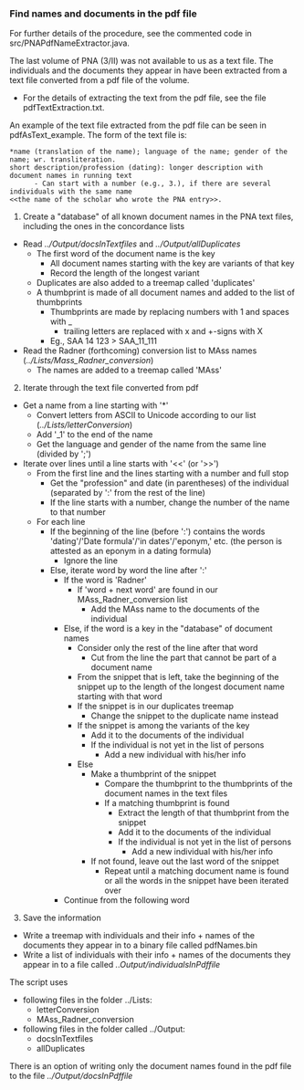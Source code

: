 ### Find names and documents in the pdf file

For further details of the procedure, see the commented code in src/PNAPdfNameExtractor.java.

The last volume of PNA (3/II) was not available to us as a text file. The individuals and the documents they appear in have been extracted from a text file converted from a pdf file of the volume.
* For the details of extracting the text from the pdf file, see the file pdfTextExtraction.txt.

An example of the text file extracted from the pdf file can be seen in pdfAsText_example. The form of the text file is:
```
*name (translation of the name); language of the name; gender of the name; wr. transliteration.
short description/profession (dating): longer description with document names in running text
      - Can start with a number (e.g., 3.), if there are several individuals with the same name 
<<the name of the scholar who wrote the PNA entry>>.
```

1. Create a "database" of all known document names in the PNA text files, including the ones in the concordance lists
* Read _../Output/docsInTextfiles_ and _../Output/allDuplicates_
	* The first word of the document name is the key
		* All document names starting with the key are variants of that key
		* Record the length of the longest variant
	* Duplicates are also added to a treemap called 'duplicates'
	* A thumbprint is made of all document names and added to the list of thumbprints
	  * Thumbprints are made by replacing numbers with 1 and spaces with _ 
	  	* trailing letters are replaced with x and +-signs with X
	  * Eg., SAA 14 123 > SAA_11_111
* Read the Radner (forthcoming) conversion list to MAss names (_../Lists/Mass_Radner_conversion_)
	* The names are added to a treemap called 'MAss'
2. Iterate through the text file converted from pdf
* Get a name from a line starting with '*'
	* Convert letters from ASCII to Unicode according to our list (_../Lists/letterConversion_)
	* Add '_1' to the end of the name
	* Get the language and gender of the name from the same line (divided by ';')
* Iterate over lines until a line starts with '<<' (or '>>')
	* From the first line and the lines starting with a number and full stop 
		* Get the "profession" and date (in parentheses) of the individual 
			(separated by ':' from the rest of the line)
		 * If the line starts with a number, change the number of the name to that number
	*  For each line
		* If the beginning of the line (before ':') contains the words 'dating'/'Date formula'/'in dates'/'eponym,' etc. (the person is attested as an eponym in a dating formula)
			* Ignore the line
		* Else, iterate word by word the line after ':' 
			* If the word is 'Radner'
				* If 'word + next word' are found in our MAss_Radner_conversion list
					* Add the MAss name to the documents of the individual
			* Else, if the word is a key in the "database" of document names
				* Consider only the rest of the line after that word
					* Cut from the line the part that cannot be part of a document name
				* From the snippet that is left, take the beginning of the snippet up to the length of the longest document name starting with that word
				* If the snippet is in our duplicates treemap
					* Change the snippet to the duplicate name instead
				* If the snippet is among the variants of the key
					* Add it to the documents of the individual
					* If the individual is not yet in the list of persons
						* Add a new individual with his/her info
				* Else
					* Make a thumbprint of the snippet 
						* Compare the thumbprint to the thumbprints of the document names in the text files
						* If a matching thumbprint is found
							* Extract the length of that thumbprint from the snippet 
							* Add it to the documents of the individual
							* If the individual is not yet in the list of persons
								* Add a new individual with his/her info
					* If not found, leave out the last word of the snippet
						* Repeat until a matching document name is found or all the words in the 
					snippet have been iterated over
			* Continue from the following word
3. Save the information 
* Write a treemap with individuals and their info + names of the documents they appear in to a binary file called pdfNames.bin
* Write a list of individuals with their info + names of the documents they appear in to a file called _..Output/individualsInPdffile_

The script uses 
* following files in the folder ../Lists:
     * letterConversion
     * MAss_Radner_conversion
* following files in the folder called ../Output:
     * docsInTextfiles
     * allDuplicates

There is an option of writing only the document names found in the pdf file to the file _../Output/docsInPdffile_
